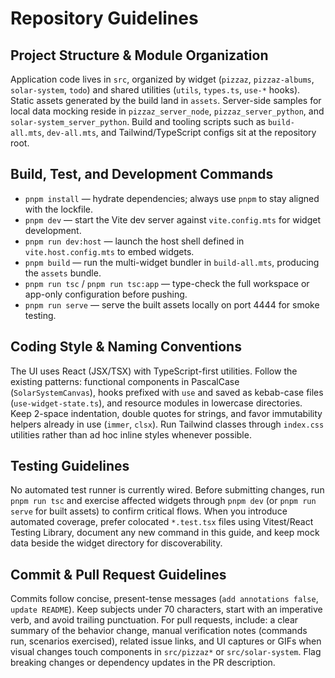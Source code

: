 # Repository Guidelines

## Project Structure & Module Organization
Application code lives in `src`, organized by widget (`pizzaz`, `pizzaz-albums`, `solar-system`, `todo`) and shared utilities (`utils`, `types.ts`, `use-*` hooks). Static assets generated by the build land in `assets`. Server-side samples for local data mocking reside in `pizzaz_server_node`, `pizzaz_server_python`, and `solar-system_server_python`. Build and tooling scripts such as `build-all.mts`, `dev-all.mts`, and Tailwind/TypeScript configs sit at the repository root.

## Build, Test, and Development Commands
- `pnpm install` — hydrate dependencies; always use `pnpm` to stay aligned with the lockfile.
- `pnpm dev` — start the Vite dev server against `vite.config.mts` for widget development.
- `pnpm run dev:host` — launch the host shell defined in `vite.host.config.mts` to embed widgets.
- `pnpm build` — run the multi-widget bundler in `build-all.mts`, producing the `assets` bundle.
- `pnpm run tsc` / `pnpm run tsc:app` — type-check the full workspace or app-only configuration before pushing.
- `pnpm run serve` — serve the built assets locally on port 4444 for smoke testing.

## Coding Style & Naming Conventions
The UI uses React (JSX/TSX) with TypeScript-first utilities. Follow the existing patterns: functional components in PascalCase (`SolarSystemCanvas`), hooks prefixed with `use` and saved as kebab-case files (`use-widget-state.ts`), and resource modules in lowercase directories. Keep 2-space indentation, double quotes for strings, and favor immutability helpers already in use (`immer`, `clsx`). Run Tailwind classes through `index.css` utilities rather than ad hoc inline styles whenever possible.

## Testing Guidelines
No automated test runner is currently wired. Before submitting changes, run `pnpm run tsc` and exercise affected widgets through `pnpm dev` (or `pnpm run serve` for built assets) to confirm critical flows. When you introduce automated coverage, prefer colocated `*.test.tsx` files using Vitest/React Testing Library, document any new command in this guide, and keep mock data beside the widget directory for discoverability.

## Commit & Pull Request Guidelines
Commits follow concise, present-tense messages (`add annotations false`, `update README`). Keep subjects under 70 characters, start with an imperative verb, and avoid trailing punctuation. For pull requests, include: a clear summary of the behavior change, manual verification notes (commands run, scenarios exercised), related issue links, and UI captures or GIFs when visual changes touch components in `src/pizzaz*` or `src/solar-system`. Flag breaking changes or dependency updates in the PR description.

